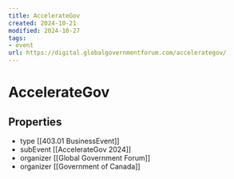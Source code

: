 ```yaml
---
title: AccelerateGov
created: 2024-10-21
modified: 2024-10-27
tags:
- event
url: https://digital.globalgovernmentforum.com/accelerategov/
---
```

# AccelerateGov

## Properties
- type [[403.01 BusinessEvent]]
- subEvent [[AccelerateGov 2024]]
- organizer [[Global Government Forum]]
- organizer [[Government of Canada]]
